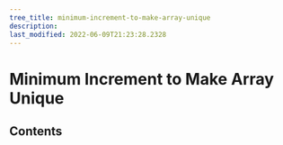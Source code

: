 ```yaml
---
tree_title: minimum-increment-to-make-array-unique
description: 
last_modified: 2022-06-09T21:23:28.2328
---
```


# Minimum Increment to Make Array Unique

## Contents

